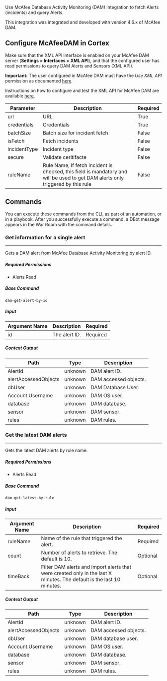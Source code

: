 Use McAfee Database Activity Monitoring (DAM) Integration to fetch Alerts (incidents) and query Alerts.

This integration was integrated and developed with version 4.6.x of McAfee DAM.

## Configure McAfeeDAM in Cortex

Make sure that the XML API interface is enabled on your McAfee DAM server (**Settings > Interfaces > XML API**), and that the configured user has read permissions to query DAM Alerts and Sensors (XML API).

**Important:** The user configured in McAfee DAM must have the *Use XML API* permission as documented [here](https://docs.mcafee.com/bundle/database-security-4.6.5-product-guide/page/GUID-9018582C-321F-46A3-AB12-FABF16FCE12B.html).

Instructions on how to configure and test the XML API for McAfee DAM are available [here](https://docs.mcafee.com/bundle/database-security-4.6.5-product-guide/page/GUID-E51275F4-B365-499B-879C-51FE6A6989BA.html).


| **Parameter** | **Description** | **Required** |
| --- | --- | --- |
| url | URL | True |
| credentials | Credentials | True |
| batchSize | Batch size for incident fetch | False |
| isFetch | Fetch incidents | False |
| incidentType | Incident type | False |
| secure | Validate ceritifacte | False |
| ruleName | Rule Name, If fetch incident is checked, this field is mandatory and will be used to get DAM alerts only triggered by this rule | False |

## Commands

You can execute these commands from the CLI, as part of an automation, or in a playbook.
After you successfully execute a command, a DBot message appears in the War Room with the command details.

### Get information for a single alert

***
Gets a DAM alert from McAfee Database Activity Monitoring by alert ID.

##### Required Permissions

* Alerts Read 

##### Base Command

`dam-get-alert-by-id`

##### Input

| **Argument Name** | **Description** | **Required** |
| --- | --- | --- |
| id | The alert ID. | Required | 


##### Context Output

| **Path** | **Type** | **Description** |
| --- | --- | --- |
| AlertId | unknown | DAM alert ID. | 
| alertAccessedObjects | unknown | DAM accessed objects. | 
| dbUser | unknown | DAM Database User. | 
| Account.Username | unknown | DAM OS user. | 
| database | unknown | DAM database. | 
| sensor | unknown | DAM sensor. | 
| rules | unknown | DAM rules. | 


### Get the latest DAM alerts

***
Gets the latest DAM alerts by rule name.

##### Required Permissions

* Alerts Read

##### Base Command

`dam-get-latest-by-rule`

##### Input

| **Argument Name** | **Description** | **Required** |
| --- | --- | --- |
| ruleName | Name of the rule that triggered the alert. | Required | 
| count | Number of alerts to retrieve. The default is 10. | Optional | 
| timeBack | Filter DAM alerts and import alerts that were created only in the last X minutes. The default is the last 10 minutes. | Optional | 


##### Context Output

| **Path** | **Type** | **Description** |
| --- | --- | --- |
| AlertId | unknown | DAM alert ID. | 
| alertAccessedObjects | unknown | DAM accessed objects. | 
| dbUser | unknown | DAM database user. | 
| Account.Username | unknown | DAM OS user. | 
| database | unknown | DAM database. | 
| sensor | unknown | DAM sensor. | 
| rules | unknown | DAM rules. | 